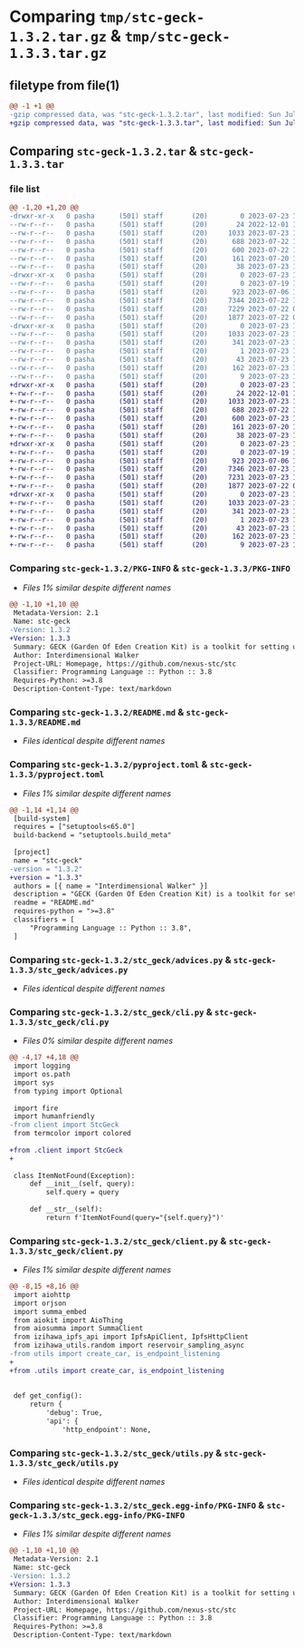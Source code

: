 # Comparing `tmp/stc-geck-1.3.2.tar.gz` & `tmp/stc-geck-1.3.3.tar.gz`

## filetype from file(1)

```diff
@@ -1 +1 @@
-gzip compressed data, was "stc-geck-1.3.2.tar", last modified: Sun Jul 23 16:40:12 2023, max compression
+gzip compressed data, was "stc-geck-1.3.3.tar", last modified: Sun Jul 23 16:44:26 2023, max compression
```

## Comparing `stc-geck-1.3.2.tar` & `stc-geck-1.3.3.tar`

### file list

```diff
@@ -1,20 +1,20 @@
-drwxr-xr-x   0 pasha      (501) staff       (20)        0 2023-07-23 16:40:12.474511 stc-geck-1.3.2/
--rw-r--r--   0 pasha      (501) staff       (20)       24 2022-12-01 11:19:40.000000 stc-geck-1.3.2/MANIFEST.in
--rw-r--r--   0 pasha      (501) staff       (20)     1033 2023-07-23 16:40:12.473872 stc-geck-1.3.2/PKG-INFO
--rw-r--r--   0 pasha      (501) staff       (20)      688 2023-07-22 19:34:42.000000 stc-geck-1.3.2/README.md
--rw-r--r--   0 pasha      (501) staff       (20)      600 2023-07-22 19:20:49.000000 stc-geck-1.3.2/pyproject.toml
--rw-r--r--   0 pasha      (501) staff       (20)      161 2023-07-20 13:58:38.000000 stc-geck-1.3.2/requirements.txt
--rw-r--r--   0 pasha      (501) staff       (20)       38 2023-07-23 16:40:12.474828 stc-geck-1.3.2/setup.cfg
-drwxr-xr-x   0 pasha      (501) staff       (20)        0 2023-07-23 16:40:12.467378 stc-geck-1.3.2/stc_geck/
--rw-r--r--   0 pasha      (501) staff       (20)        0 2023-07-19 19:56:31.000000 stc-geck-1.3.2/stc_geck/__init__.py
--rw-r--r--   0 pasha      (501) staff       (20)      923 2023-07-06 11:45:56.000000 stc-geck-1.3.2/stc_geck/advices.py
--rw-r--r--   0 pasha      (501) staff       (20)     7344 2023-07-22 18:20:45.000000 stc-geck-1.3.2/stc_geck/cli.py
--rw-r--r--   0 pasha      (501) staff       (20)     7229 2023-07-22 08:15:51.000000 stc-geck-1.3.2/stc_geck/client.py
--rw-r--r--   0 pasha      (501) staff       (20)     1877 2023-07-22 08:16:03.000000 stc-geck-1.3.2/stc_geck/utils.py
-drwxr-xr-x   0 pasha      (501) staff       (20)        0 2023-07-23 16:40:12.472698 stc-geck-1.3.2/stc_geck.egg-info/
--rw-r--r--   0 pasha      (501) staff       (20)     1033 2023-07-23 16:40:12.000000 stc-geck-1.3.2/stc_geck.egg-info/PKG-INFO
--rw-r--r--   0 pasha      (501) staff       (20)      341 2023-07-23 16:40:12.000000 stc-geck-1.3.2/stc_geck.egg-info/SOURCES.txt
--rw-r--r--   0 pasha      (501) staff       (20)        1 2023-07-23 16:40:12.000000 stc-geck-1.3.2/stc_geck.egg-info/dependency_links.txt
--rw-r--r--   0 pasha      (501) staff       (20)       43 2023-07-23 16:40:12.000000 stc-geck-1.3.2/stc_geck.egg-info/entry_points.txt
--rw-r--r--   0 pasha      (501) staff       (20)      162 2023-07-23 16:40:12.000000 stc-geck-1.3.2/stc_geck.egg-info/requires.txt
--rw-r--r--   0 pasha      (501) staff       (20)        9 2023-07-23 16:40:12.000000 stc-geck-1.3.2/stc_geck.egg-info/top_level.txt
+drwxr-xr-x   0 pasha      (501) staff       (20)        0 2023-07-23 16:44:26.322884 stc-geck-1.3.3/
+-rw-r--r--   0 pasha      (501) staff       (20)       24 2022-12-01 11:19:40.000000 stc-geck-1.3.3/MANIFEST.in
+-rw-r--r--   0 pasha      (501) staff       (20)     1033 2023-07-23 16:44:26.321935 stc-geck-1.3.3/PKG-INFO
+-rw-r--r--   0 pasha      (501) staff       (20)      688 2023-07-22 19:34:42.000000 stc-geck-1.3.3/README.md
+-rw-r--r--   0 pasha      (501) staff       (20)      600 2023-07-23 16:43:55.000000 stc-geck-1.3.3/pyproject.toml
+-rw-r--r--   0 pasha      (501) staff       (20)      161 2023-07-20 13:58:38.000000 stc-geck-1.3.3/requirements.txt
+-rw-r--r--   0 pasha      (501) staff       (20)       38 2023-07-23 16:44:26.323155 stc-geck-1.3.3/setup.cfg
+drwxr-xr-x   0 pasha      (501) staff       (20)        0 2023-07-23 16:44:26.315554 stc-geck-1.3.3/stc_geck/
+-rw-r--r--   0 pasha      (501) staff       (20)        0 2023-07-19 19:56:31.000000 stc-geck-1.3.3/stc_geck/__init__.py
+-rw-r--r--   0 pasha      (501) staff       (20)      923 2023-07-06 11:45:56.000000 stc-geck-1.3.3/stc_geck/advices.py
+-rw-r--r--   0 pasha      (501) staff       (20)     7346 2023-07-23 16:43:55.000000 stc-geck-1.3.3/stc_geck/cli.py
+-rw-r--r--   0 pasha      (501) staff       (20)     7231 2023-07-23 16:43:55.000000 stc-geck-1.3.3/stc_geck/client.py
+-rw-r--r--   0 pasha      (501) staff       (20)     1877 2023-07-22 08:16:03.000000 stc-geck-1.3.3/stc_geck/utils.py
+drwxr-xr-x   0 pasha      (501) staff       (20)        0 2023-07-23 16:44:26.320711 stc-geck-1.3.3/stc_geck.egg-info/
+-rw-r--r--   0 pasha      (501) staff       (20)     1033 2023-07-23 16:44:26.000000 stc-geck-1.3.3/stc_geck.egg-info/PKG-INFO
+-rw-r--r--   0 pasha      (501) staff       (20)      341 2023-07-23 16:44:26.000000 stc-geck-1.3.3/stc_geck.egg-info/SOURCES.txt
+-rw-r--r--   0 pasha      (501) staff       (20)        1 2023-07-23 16:44:26.000000 stc-geck-1.3.3/stc_geck.egg-info/dependency_links.txt
+-rw-r--r--   0 pasha      (501) staff       (20)       43 2023-07-23 16:44:26.000000 stc-geck-1.3.3/stc_geck.egg-info/entry_points.txt
+-rw-r--r--   0 pasha      (501) staff       (20)      162 2023-07-23 16:44:26.000000 stc-geck-1.3.3/stc_geck.egg-info/requires.txt
+-rw-r--r--   0 pasha      (501) staff       (20)        9 2023-07-23 16:44:26.000000 stc-geck-1.3.3/stc_geck.egg-info/top_level.txt
```

### Comparing `stc-geck-1.3.2/PKG-INFO` & `stc-geck-1.3.3/PKG-INFO`

 * *Files 1% similar despite different names*

```diff
@@ -1,10 +1,10 @@
 Metadata-Version: 2.1
 Name: stc-geck
-Version: 1.3.2
+Version: 1.3.3
 Summary: GECK (Garden Of Eden Creation Kit) is a toolkit for setting up and maintaning STC
 Author: Interdimensional Walker
 Project-URL: Homepage, https://github.com/nexus-stc/stc
 Classifier: Programming Language :: Python :: 3.8
 Requires-Python: >=3.8
 Description-Content-Type: text/markdown
```

### Comparing `stc-geck-1.3.2/README.md` & `stc-geck-1.3.3/README.md`

 * *Files identical despite different names*

### Comparing `stc-geck-1.3.2/pyproject.toml` & `stc-geck-1.3.3/pyproject.toml`

 * *Files 1% similar despite different names*

```diff
@@ -1,14 +1,14 @@
 [build-system]
 requires = ["setuptools<65.0"]
 build-backend = "setuptools.build_meta"
 
 [project]
 name = "stc-geck"
-version = "1.3.2"
+version = "1.3.3"
 authors = [{ name = "Interdimensional Walker" }]
 description = "GECK (Garden Of Eden Creation Kit) is a toolkit for setting up and maintaning STC"
 readme = "README.md"
 requires-python = ">=3.8"
 classifiers = [
     "Programming Language :: Python :: 3.8",
 ]
```

### Comparing `stc-geck-1.3.2/stc_geck/advices.py` & `stc-geck-1.3.3/stc_geck/advices.py`

 * *Files identical despite different names*

### Comparing `stc-geck-1.3.2/stc_geck/cli.py` & `stc-geck-1.3.3/stc_geck/cli.py`

 * *Files 0% similar despite different names*

```diff
@@ -4,17 +4,18 @@
 import logging
 import os.path
 import sys
 from typing import Optional
 
 import fire
 import humanfriendly
-from client import StcGeck
 from termcolor import colored
 
+from .client import StcGeck
+
 
 class ItemNotFound(Exception):
     def __init__(self, query):
         self.query = query
 
     def __str__(self):
         return f'ItemNotFound(query="{self.query}")'
```

### Comparing `stc-geck-1.3.2/stc_geck/client.py` & `stc-geck-1.3.3/stc_geck/client.py`

 * *Files 1% similar despite different names*

```diff
@@ -8,15 +8,16 @@
 import aiohttp
 import orjson
 import summa_embed
 from aiokit import AioThing
 from aiosumma import SummaClient
 from izihawa_ipfs_api import IpfsApiClient, IpfsHttpClient
 from izihawa_utils.random import reservoir_sampling_async
-from utils import create_car, is_endpoint_listening
+
+from .utils import create_car, is_endpoint_listening
 
 
 def get_config():
     return {
         'debug': True,
         'api': {
             'http_endpoint': None,
```

### Comparing `stc-geck-1.3.2/stc_geck/utils.py` & `stc-geck-1.3.3/stc_geck/utils.py`

 * *Files identical despite different names*

### Comparing `stc-geck-1.3.2/stc_geck.egg-info/PKG-INFO` & `stc-geck-1.3.3/stc_geck.egg-info/PKG-INFO`

 * *Files 1% similar despite different names*

```diff
@@ -1,10 +1,10 @@
 Metadata-Version: 2.1
 Name: stc-geck
-Version: 1.3.2
+Version: 1.3.3
 Summary: GECK (Garden Of Eden Creation Kit) is a toolkit for setting up and maintaning STC
 Author: Interdimensional Walker
 Project-URL: Homepage, https://github.com/nexus-stc/stc
 Classifier: Programming Language :: Python :: 3.8
 Requires-Python: >=3.8
 Description-Content-Type: text/markdown
```

